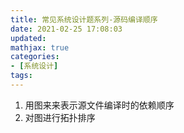 ```yaml
---
title: 常见系统设计题系列-源码编译顺序
date: 2021-02-25 17:08:03
updated:
mathjax: true
categories:
- [系统设计]
tags: 
---
```


1. 用图来来表示源文件编译时的依赖顺序
2. 对图进行拓扑排序
